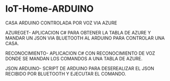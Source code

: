 # IoT-Home-ARDUINO
CASA ARDUINO CONTROLADA POR VOZ VIA AZURE

AZUREGET-
APLICACION C# PARA OBTENER LA TABLA DE AZURE Y MANDAR UN JSON VIA BLUETOOTH AL ARDUINO PARA CONTROLAR UNA CASA.

RECONOCIMIENTO-
APLICACION C# CON RECONOCIMIENTO DE VOZ DONDE SE MANDAN LOS COMANDOS A UNA TABLA DE AZURE.

JSON ARDUINO-
SCRIPT DE ARDUINO PARA DESEREALIZAR EL JSON RECIBIDO POR BLUETOOTH Y EJECUTAR EL COMANDO.
